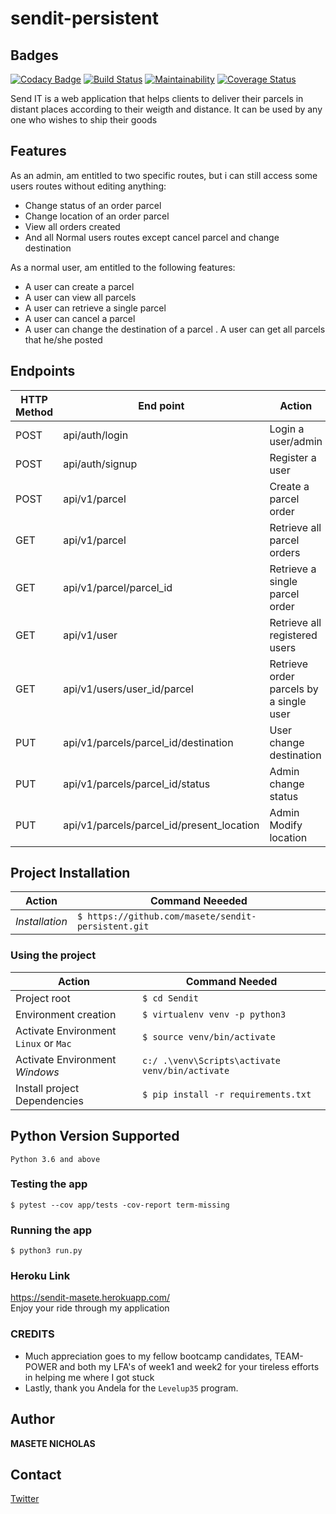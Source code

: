 # sendit-persistent

## Badges
[![Codacy Badge](https://api.codacy.com/project/badge/Grade/663543f3cabd42419060b9ee83ab8cd9)](https://app.codacy.com/app/masete/sendit-persistent?utm_source=github.com&utm_medium=referral&utm_content=masete/sendit-persistent&utm_campaign=Badge_Grade_Dashboard)
[![Build Status](https://travis-ci.org/masete/sendit-persistent.svg?branch=resolved_feedback)](https://travis-ci.org/masete/sendit-persistent) [![Maintainability](https://api.codeclimate.com/v1/badges/ad2303d54e880a08e46b/maintainability)](https://codeclimate.com/github/masete/sendit-persistent/maintainability) [![Coverage Status](https://coveralls.io/repos/github/masete/sendit-persistent/badge.svg?branch=develop)](https://coveralls.io/github/masete/sendit-persistent?branch=develop) 



Send IT is a web application that helps clients to deliver their parcels in distant places according to their weigth and distance. It can be used by any one who wishes to ship their goods

## Features
As an admin, am entitled to two specific routes, but i can still access some users routes without editing anything:
- Change status of an order parcel
- Change location of an order parcel
- View all orders created
- And all Normal users routes except cancel parcel and change destination

As a normal user, am entitled to the following features:
- A user can create a parcel
- A user can view all parcels
- A user can retrieve a single parcel
- A user can cancel a parcel
- A user can change the destination of a parcel
. A user can get all parcels that he/she posted

## Endpoints
HTTP Method | End point | Action
-----------|-----------|----------
POST | api/auth/login | Login a user/admin
POST | api/auth/signup | Register a user
POST | api/v1/parcel | Create a parcel order
GET | api/v1/parcel | Retrieve all parcel orders
GET | api/v1/parcel/parcel_id | Retrieve a single parcel order
GET | api/v1/user | Retrieve all registered users
GET | api/v1/users/user_id/parcel | Retrieve order parcels by a single user
PUT | api/v1/parcels/parcel_id/destination| User change destination
PUT | api/v1/parcels/parcel_id/status| Admin change status
PUT | api/v1/parcels/parcel_id/present_location| Admin Modify location

## Project Installation
|Action|Command Neeeded|
|---|---|
|*Installation*|`$ https://github.com/masete/sendit-persistent.git`|

### Using the project
|Action|Command Needed|
|---|---|
|Project root| `$ cd Sendit `|
|Environment creation|`$ virtualenv venv -p python3`|
|Activate Environment `Linux` or `Mac` |`$ source venv/bin/activate`|
|Activate Environment *Windows*|`c:/ .\venv\Scripts\activate venv/bin/activate`|
|Install project Dependencies|`$ pip install -r requirements.txt`|

## Python Version Supported
`Python 3.6 and above`

### Testing the app
`$ pytest --cov app/tests -cov-report term-missing`

### Running the app

`$ python3 run.py`
### Heroku Link
https://sendit-masete.herokuapp.com/   
Enjoy your ride through my application


### CREDITS
- Much appreciation goes to my fellow bootcamp candidates, TEAM-POWER and both my LFA's of week1 and week2 for your tireless efforts in helping me where I got stuck
- Lastly, thank you Andela for  the `Levelup35` program.
## Author
__MASETE NICHOLAS__
## Contact
[Twitter](https://twitter.com/seapirate1)

